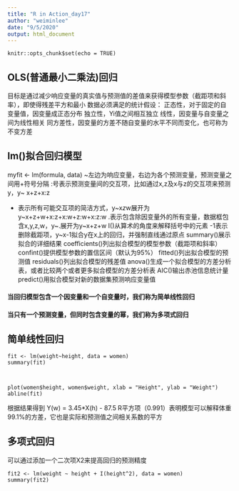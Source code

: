 ```yaml
---
title: "R in Action_day17"
author: "weiminlee"
date: "9/5/2020"
output: html_document
---
```


```{r setup, include=FALSE}
knitr::opts_chunk$set(echo = TRUE)
```

## OLS(普通最小二乘法)回归
目标是通过减少响应变量的真实值与预测值的差值来获得模型参数（截距项和斜率），即使得残差平方和最小
数据必须满足的统计假设：
  正态性，对于固定的自变量值，因变量成正态分布
  独立性，Yi值之间相互独立
  线性，因变量与自变量之间为线性相关
  同方差性，因变量的方差不随自变量的水平不同而变化，也可称为不变方差

## lm()拟合回归模型


myfit <- lm(formula, data)
~左边为响应变量，右边为各个预测变量，预测变量之间用+符号分隔            :号表示预测变量间的交互项，比如通过x,z及x与z的交互项来预测y，y~ x+z+x:z
* 表示所有可能交互项的简洁方式，y~x*z*w展开为y~x+z+w+x:z+x:w+z:w+x:z:w
.表示包含除因变量外的所有变量，数据框包含x,y,z,w，y~.展开为y~x+z+w
I()从算术的角度来解释括号中的元素
-1表示删除截距项，y~x-1拟合y在x上的回归，并强制直线通过原点
summary()展示拟合的详细结果
coefficients()列出拟合模型的模型参数（截距项和斜率）
confint()提供模型参数的置信区间（默认为95%）
fitted()列出拟合模型的预测值
residuals()列出拟合模型的残差值
anova()生成一个拟合模型的方差分析表，或者比较两个或者更多拟合模型的方差分析表
AIC()输出赤池信息统计量
predict()用拟合模型对新的数据集预测响应变量值

#### 当回归模型包含一个因变量和一个自变量时，我们称为简单线性回归
#### 当只有一个预测变量，但同时包含变量的幂，我们称为多项式回归

## 简单线性回归

```{r}
fit <- lm(weight~height, data = women)
summary(fit)



plot(women$height, women$weight, xlab = "Height", ylab = "Weight")
abline(fit)
```
根据结果得到 Y(w) = 3.45*X(h) - 87.5
R平方项（0.991）表明模型可以解释体重99.1%的方差，它也是实际和预测值之间相关系数的平方

## 多项式回归
可以通过添加一个二次项X2来提高回归的预测精度

```{r}
fit2 <- lm(weight ~ height + I(height^2), data = women)
summary(fit2)
```



